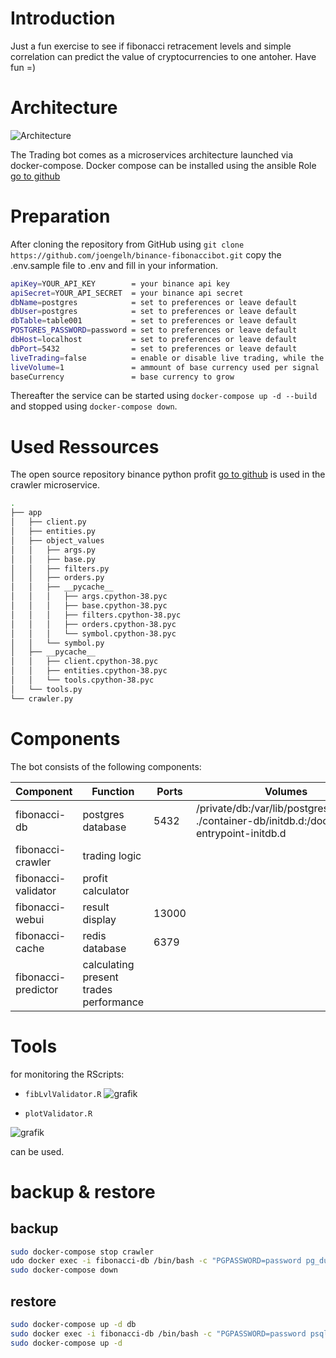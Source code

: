 # Introduction
Just a fun exercise to see if fibonacci retracement levels and simple correlation can predict the value of cryptocurrencies to one antoher. Have fun =) 

# Architecture

![Architecture](https://user-images.githubusercontent.com/73387330/126355336-bb26ca90-64ae-466f-80f5-0afdcf79b0e4.PNG)

The Trading bot comes as a microservices architecture launched via docker-compose.
Docker compose can be installed using the ansible Role 
[go to github](https://github.com/joengelh/ansible-kvm/tree/main/roles/docker-compose)

# Preparation

After cloning the repository from GitHub using ``git clone https://github.com/joengelh/binance-fibonaccibot.git`` copy the .env.sample file to .env and fill in your information.

```bash
apiKey=YOUR_API_KEY        = your binance api key
apiSecret=YOUR_API_SECRET  = your binance api secret
dbName=postgres            = set to preferences or leave default
dbUser=postgres            = set to preferences or leave default
dbTable=table001           = set to preferences or leave default
POSTGRES_PASSWORD=password = set to preferences or leave default
dbHost=localhost           = set to preferences or leave default
dbPort=5432                = set to preferences or leave default
liveTrading=false          = enable or disable live trading, while the backtesting method is not as accurate
liveVolume=1               = ammount of base currency used per signal
baseCurrency               = base currency to grow
```

Thereafter the service can be started using ``docker-compose up -d --build``
and stopped using ``docker-compose down``.


# Used Ressources
The open source repository binance python profit
[go to github](https://github.com/UPetit/python-binance-profit)
is used in the crawler microservice.

```bash
.
├── app
│   ├── client.py
│   ├── entities.py
│   ├── object_values
│   │   ├── args.py
│   │   ├── base.py
│   │   ├── filters.py
│   │   ├── orders.py
│   │   ├── __pycache__
│   │   │   ├── args.cpython-38.pyc
│   │   │   ├── base.cpython-38.pyc
│   │   │   ├── filters.cpython-38.pyc
│   │   │   ├── orders.cpython-38.pyc
│   │   │   └── symbol.cpython-38.pyc
│   │   └── symbol.py
│   ├── __pycache__
│   │   ├── client.cpython-38.pyc
│   │   ├── entities.cpython-38.pyc
│   │   └── tools.cpython-38.pyc
│   └── tools.py
└── crawler.py
```

# Components

 The bot consists of the following components:

Component|Function|Ports|Volumes
---|---|---|---
fibonacci-db|postgres database|5432|/private/db:/var/lib/postgresql/data:rw<br>./container-db/initdb.d:/docker-entrypoint-initdb.d
fibonacci-crawler|trading logic||
fibonacci-validator|profit calculator||
fibonacci-webui|result display|13000|
fibonacci-cache|redis database|6379|
fibonacci-predictor|calculating present trades performance||

# Tools
for monitoring the RScripts:
* ``fibLvlValidator.R``
![grafik](https://user-images.githubusercontent.com/73387330/116047661-991a8000-a674-11eb-92c0-c537bc145512.png)

* ``plotValidator.R``

![grafik](https://user-images.githubusercontent.com/73387330/116047232-290bfa00-a674-11eb-9be0-ca638d47aed4.png)

can be used.

# backup & restore

## backup

```bash
sudo docker-compose stop crawler
udo docker exec -i fibonacci-db /bin/bash -c "PGPASSWORD=password pg_dump --username postgres postgres" > dump.sql
sudo docker-compose down
```

## restore

```bash
sudo docker-compose up -d db
sudo docker exec -i fibonacci-db /bin/bash -c "PGPASSWORD=password psql --username postgres postgres" < dump.sql
sudo docker-compose up -d
```

